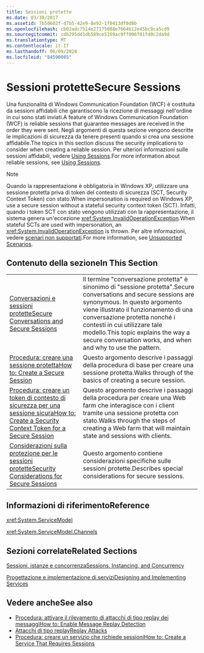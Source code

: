 ```yaml
---
title: Sessioni protette
ms.date: 03/30/2017
ms.assetid: 7b50602f-d7b5-42e9-8e92-1f0413df0d8b
ms.openlocfilehash: cb02adc7514e27175088e7664b12e45bc8ca5cd9
ms.sourcegitcommit: cdb295dd1db589ce5169ac9ff096f01fd0c2da9d
ms.translationtype: MT
ms.contentlocale: it-IT
ms.lasthandoff: 06/09/2020
ms.locfileid: "84590085"
---
```

# <a name="secure-sessions"></a><span data-ttu-id="d1392-102">Sessioni protette</span><span class="sxs-lookup"><span data-stu-id="d1392-102">Secure Sessions</span></span>
<span data-ttu-id="d1392-103">Una funzionalità di Windows Communication Foundation (WCF) è costituita da sessioni affidabili che garantiscono la ricezione di messaggi nell'ordine in cui sono stati inviati.</span><span class="sxs-lookup"><span data-stu-id="d1392-103">A feature of Windows Communication Foundation (WCF) is reliable sessions that guarantee messages are received in the order they were sent.</span></span> <span data-ttu-id="d1392-104">Negli argomenti di questa sezione vengono descritte le implicazioni di sicurezza da tenere presenti quando si crea una sessione affidabile.</span><span class="sxs-lookup"><span data-stu-id="d1392-104">The topics in this section discuss the security implications to consider when creating a reliable session.</span></span> <span data-ttu-id="d1392-105">Per ulteriori informazioni sulle sessioni affidabili, vedere [Using Sessions](../using-sessions.md).</span><span class="sxs-lookup"><span data-stu-id="d1392-105">For more information about reliable sessions, see [Using Sessions](../using-sessions.md).</span></span>  
  
> [!NOTE]
> <span data-ttu-id="d1392-106">Quando la rappresentazione è obbligatoria in Windows XP, utilizzare una sessione protetta priva di token del contesto di sicurezza (SCT, Security Context Token) con stato.</span><span class="sxs-lookup"><span data-stu-id="d1392-106">When impersonation is required on Windows XP, use a secure session without a stateful security context token (SCT).</span></span> <span data-ttu-id="d1392-107">Infatti, quando i token SCT con stato vengono utilizzati con la rappresentazione, il sistema genera un'eccezione <xref:System.InvalidOperationException>.</span><span class="sxs-lookup"><span data-stu-id="d1392-107">When stateful SCTs are used with impersonation, an <xref:System.InvalidOperationException> is thrown.</span></span> <span data-ttu-id="d1392-108">Per altre informazioni, vedere [scenari non supportati](unsupported-scenarios.md).</span><span class="sxs-lookup"><span data-stu-id="d1392-108">For more information, see [Unsupported Scenarios](unsupported-scenarios.md).</span></span>  
  
## <a name="in-this-section"></a><span data-ttu-id="d1392-109">Contenuto della sezione</span><span class="sxs-lookup"><span data-stu-id="d1392-109">In This Section</span></span>  
  
|||  
|-|-|  
|[<span data-ttu-id="d1392-110">Conversazioni e sessioni protette</span><span class="sxs-lookup"><span data-stu-id="d1392-110">Secure Conversations and Secure Sessions</span></span>](secure-conversations-and-secure-sessions.md)|<span data-ttu-id="d1392-111">Il termine "conversazione protetta" è sinonimo di "sessione protetta".</span><span class="sxs-lookup"><span data-stu-id="d1392-111">Secure conversations and secure sessions are synonymous.</span></span> <span data-ttu-id="d1392-112">In questo argomento viene illustrato il funzionamento di una conversazione protetta nonché i contesti in cui utilizzare tale modello.</span><span class="sxs-lookup"><span data-stu-id="d1392-112">This topic explains the way a secure conversation works, and when and why to use the pattern.</span></span>|  
|[<span data-ttu-id="d1392-113">Procedura: creare una sessione protetta</span><span class="sxs-lookup"><span data-stu-id="d1392-113">How to: Create a Secure Session</span></span>](how-to-create-a-secure-session.md)|<span data-ttu-id="d1392-114">Questo argomento descrive i passaggi della procedura di base per creare una sessione protetta.</span><span class="sxs-lookup"><span data-stu-id="d1392-114">Walks through of the basics of creating a secure session.</span></span>|  
|[<span data-ttu-id="d1392-115">Procedura: creare un token di contesto di sicurezza per una sessione sicura</span><span class="sxs-lookup"><span data-stu-id="d1392-115">How to: Create a Security Context Token for a Secure Session</span></span>](how-to-create-a-security-context-token-for-a-secure-session.md)|<span data-ttu-id="d1392-116">Questo argomento descrive i passaggi della procedura per creare una Web farm che interagisce con i client tramite una sessione protetta con stato.</span><span class="sxs-lookup"><span data-stu-id="d1392-116">Walks through the steps of creating a Web farm that will maintain state and sessions with clients.</span></span>|  
|[<span data-ttu-id="d1392-117">Considerazioni sulla protezione per le sessioni protette</span><span class="sxs-lookup"><span data-stu-id="d1392-117">Security Considerations for Secure Sessions</span></span>](security-considerations-for-secure-sessions.md)|<span data-ttu-id="d1392-118">Questo argomento contiene considerazioni specifiche sulle sessioni protette.</span><span class="sxs-lookup"><span data-stu-id="d1392-118">Describes special considerations for secure sessions.</span></span>|  
  
## <a name="reference"></a><span data-ttu-id="d1392-119">Informazioni di riferimento</span><span class="sxs-lookup"><span data-stu-id="d1392-119">Reference</span></span>  
 <xref:System.ServiceModel>  
  
 <xref:System.ServiceModel.Channels>  
  
## <a name="related-sections"></a><span data-ttu-id="d1392-120">Sezioni correlate</span><span class="sxs-lookup"><span data-stu-id="d1392-120">Related Sections</span></span>  
 [<span data-ttu-id="d1392-121">Sessioni, istanze e concorrenza</span><span class="sxs-lookup"><span data-stu-id="d1392-121">Sessions, Instancing, and Concurrency</span></span>](sessions-instancing-and-concurrency.md)  
  
 [<span data-ttu-id="d1392-122">Progettazione e implementazione di servizi</span><span class="sxs-lookup"><span data-stu-id="d1392-122">Designing and Implementing Services</span></span>](../designing-and-implementing-services.md)  
  
## <a name="see-also"></a><span data-ttu-id="d1392-123">Vedere anche</span><span class="sxs-lookup"><span data-stu-id="d1392-123">See also</span></span>

- [<span data-ttu-id="d1392-124">Procedura: attivare il rilevamento di attacchi di tipo replay dei messaggi</span><span class="sxs-lookup"><span data-stu-id="d1392-124">How to: Enable Message Replay Detection</span></span>](how-to-enable-message-replay-detection.md)
- [<span data-ttu-id="d1392-125">Attacchi di tipo replay</span><span class="sxs-lookup"><span data-stu-id="d1392-125">Replay Attacks</span></span>](replay-attacks.md)
- [<span data-ttu-id="d1392-126">Procedura: creare un servizio che richiede sessioni</span><span class="sxs-lookup"><span data-stu-id="d1392-126">How to: Create a Service That Requires Sessions</span></span>](how-to-create-a-service-that-requires-sessions.md)
